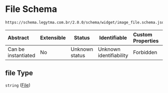 # File Schema

```txt
https://schema.legytma.com.br/2.0.0/schema/widget/image_file.schema.json#/properties/file
```




| Abstract            | Extensible | Status         | Identifiable            | Custom Properties | Additional Properties | Access Restrictions | Defined In                                                                                 |
| :------------------ | ---------- | -------------- | ----------------------- | :---------------- | --------------------- | ------------------- | ------------------------------------------------------------------------------------------ |
| Can be instantiated | No         | Unknown status | Unknown identifiability | Forbidden         | Allowed               | none                | [image_file.schema.json\*](../schema/widget/image_file.schema.json) |

## file Type

`string` ([File](image_file-properties-file.md))
